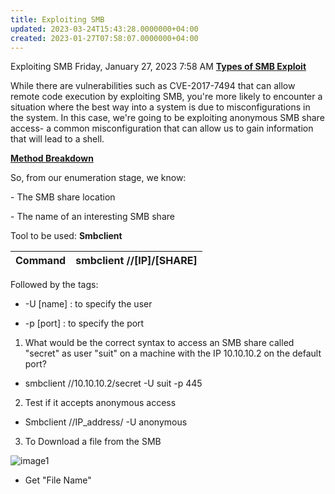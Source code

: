 ```yaml
---
title: Exploiting SMB
updated: 2023-03-24T15:43:28.0000000+04:00
created: 2023-01-27T07:58:07.0000000+04:00
---
```


Exploiting SMB
Friday, January 27, 2023
7:58 AM
**<u>Types of SMB Exploit</u>**

While there are vulnerabilities such as CVE-2017-7494 that can allow remote code execution by exploiting SMB, you're more likely to encounter a situation where the best way into a system is due to misconfigurations in the system. In this case, we're going to be exploiting anonymous SMB share access- a common misconfiguration that can allow us to gain information that will lead to a shell.

**<u>Method Breakdown</u>**

So, from our enumeration stage, we know:

\- The SMB share location

\- The name of an interesting SMB share

Tool to be used: **Smbclient**

| **Command** | smbclient //\[IP\]/\[SHARE\] |
|-------------|------------------------------|

Followed by the tags:

- -U \[name\] : to specify the user

- -p \[port\] : to specify the port

1.  What would be the correct syntax to access an SMB share called "secret" as user "suit" on a machine with the IP 10.10.10.2 on the default port?

- smbclient //10.10.10.2/secret -U suit -p 445

2.  Test if it accepts anonymous access

- Smbclient //IP_address/ -U anonymous

3.  To Download a file from the SMB

![image1](image1-29.png)

- Get "File Name"

